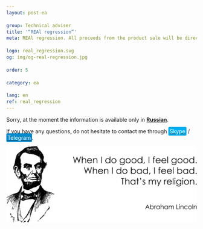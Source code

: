```yaml
---
layout: post-ea

group: Technical adviser
title: '“REAl regression”'
meta: REAl regression. All proceeds from the product sale will be directed to the project development and charity.

logo: real_regression.svg
og: img/og-real-regression.jpg

order: 5

category: ea

lang: en
ref: real_regression
---
```


Sorry, at the moment the information is available only in **<a href="https://lincolnvirus.com/projects/ru/forex/real_regression.html" target="_blank">Russian</a>**.

If you have any questions, do not hesitate to contact me through <a href="skype:chutkoy89?call" target="_blank"><span style="background-color:#00aff0; color:white; padding:3px; border-radius: 3px">Skype</span></a> / <a href="https://t.me/chutkoy" target="_blank"><span style="background-color:#0088cc; color:white; padding:3px; border-radius: 3px">Telegram</span></a>.

<a data-fancybox="gallery" href="/img/programming/Lincoln.png"><img src="/img/programming/Lincoln.png" alt=""></a>
